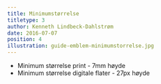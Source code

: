 ```yaml
---
title: Minimumstørrelse
titletype: 3
author: Kenneth Lindbeck-Dahlstrøm
date: 2016-07-07
position: 4
illustration: guide-emblem-minimumstorrelse.jpg
---
```


- Minimum størrelse print - 7mm høyde
- Minimum størrelse digitale flater - 27px høyde
